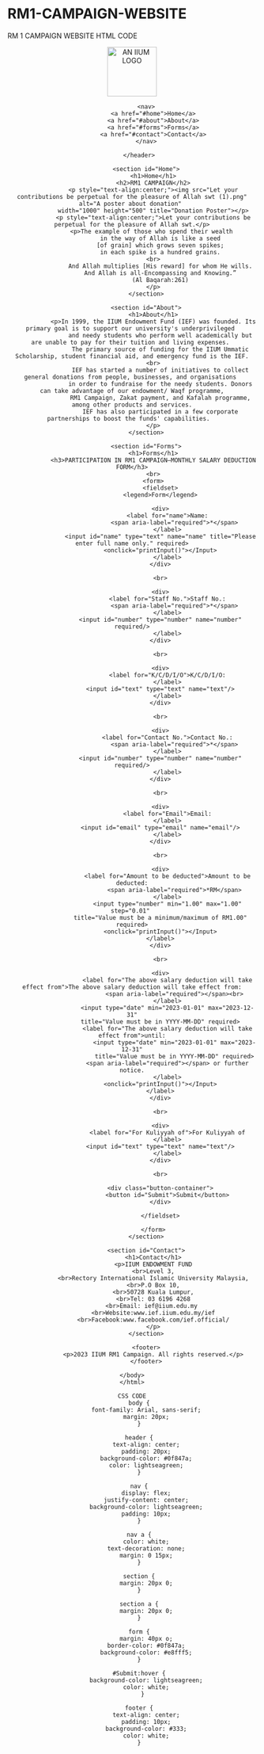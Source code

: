 # RM1-CAMPAIGN-WEBSITE
RM 1 CAMPAIGN WEBSITE
HTML CODE
<!DOCTYPE html>
<html lang="en">
    <head>
        <link rel="stylesheet" href="rm1.css">
        <meta charset="UTF-8">
        <meta name="viewport" content="width=device-width">
        <title>RM1 CAMPAIGN</title>
    </head>
    <body>
        <header>
            <img src="International_Islamic_University_Malaysia_logo.svg.png" alt="AN IIUM LOGO" 
            width="100" height="100" title="IIUM LOGO">
        
            <nav>
                <a href="#home">Home</a>
                <a href="#about">About</a>
                <a href="#forms">Forms</a>
                <a href="#contact">Contact</a>
            </nav>

        </header>

            <section id="Home">
                <h1>Home</h1>
                <h2>RM1 CAMPAIGN</h2>
                <p style="text-align:center;"><img src="Let your contributions be perpetual for the pleasure of Allah swt (1).png" alt="A poster about donation" 
                width="1000" height="500" title="Donation Poster"></p>
                <p style="text-align:center;">Let your contributions be perpetual for the pleasure of Allah swt.</p>
                <p>The example of those who spend their wealth 
                    in the way of Allah is like a seed
                    [of grain] which grows seven spikes;
                    in each spike is a hundred grains.
                <br>
                    And Allah multiplies [His reward] for whom He wills.
                    And Allah is all-Encompassing and Knowing.”
                    (Al Baqarah:261)
                </p>
            </section>
        
            <section id="About">
                <h1>About</h1>
                <p>In 1999, the IIUM Endowment Fund (IEF) was founded. Its primary goal is to support our university's underprivileged 
                    and needy students who perform well academically but are unable to pay for their tuition and living expenses. 
                    The primary source of funding for the IIUM Ummatic Scholarship, student financial aid, and emergency fund is the IEF.
                <br>
                    IEF has started a number of initiatives to collect general donations from people, businesses, and organisations 
                    in order to fundraise for the needy students. Donors can take advantage of our endowment/ Waqf programme,
                    RM1 Campaign, Zakat payment, and Kafalah programme, among other products and services.
                    IEF has also participated in a few corporate partnerships to boost the funds' capabilities.  
                </p>
            </section>
        
            <section id="Forms">
                <h1>Forms</h1>
                <h3>PARTICIPATION IN RM1 CAMPAIGN—MONTHLY SALARY DEDUCTION FORM</h3>
                <br>
                <form>
                    <fieldset>
                    <legend>Form</legend>
            
                    <div>
                        <label for="name">Name:
                            <span aria-label="required">*</span>
                        </label>
                    <input id="name" type="text" name="name" title="Please enter full name only." required>
                    <onclick="printInput()"></Input>
                        </label>
                    </div>

                    <br>

                    <div>
                        <label for="Staff No.">Staff No.:
                            <span aria-label="required">*</span>
                        </label>
                    <input id="number" type="number" name="number" required/>
                        </label>
                    </div>

                    <br>

                    <div>
                        <label for="K/C/D/I/O">K/C/D/I/O:
                        </label>
                    <input id="text" type="text" name="text"/>
                        </label>
                    </div>
                    
                    <br>

                    <div>
                        <label for="Contact No.">Contact No.:
                            <span aria-label="required">*</span>
                        </label>
                    <input id="number" type="number" name="number" required/>
                        </label>
                    </div>

                    <br>

                    <div>
                        <label for="Email">Email:
                        </label>
                    <input id="email" type="email" name="email"/>
                        </label>
                    </div>

                    <br>

                    <div>
                        <label for="Amount to be deducted">Amount to be deducted:
                            <span aria-label="required">*RM</span>
                        </label>
                        <input type="number" min="1.00" max="1.00" step="0.01" 
                    title="Value must be a minimum/maximum of RM1.00" required>
                    <onclick="printInput()"></Input>
                    </label>
                    </div>
            
                    <br>

                    <div>
                        <label for="The above salary deduction will take effect from">The above salary deduction will take effect from:
                            <span aria-label="required"></span><br>
                        </label>
                        <input type="date" min="2023-01-01" max="2023-12-31"
                    title="Value must be in YYYY-MM-DD" required>
                        <label for="The above salary deduction will take effect from">until:
                            <input type="date" min="2023-01-01" max="2023-12-31"
                            title="Value must be in YYYY-MM-DD" required>
                        <span aria-label="required"></span> or further notice.
                        </label>
                    <onclick="printInput()"></Input>
                    </label>
                    </div>

                    <br>
                    
                    <div>
                        <label for="For Kuliyyah of">For Kuliyyah of
                        </label>
                    <input id="text" type="text" name="text"/>
                        </label>
                    </div>

                    <br>
                    
                    <div class="button-container">
                        <button id="Submit">Submit</button>
                    </div>
        
                    </fieldset>
            
                </form>
            </section>
        
            <section id="Contact">
                <h1>Contact</h1>
                <p>IIUM ENDOWMENT FUND
                <br>Level 3,
                <br>Rectory International Islamic University Malaysia,
                <br>P.O Box 10,
                <br>50728 Kuala Lumpur,
                <br>Tel: 03 6196 4268
                <br>Email: ief@iium.edu.my 
                <br>Website:www.ief.iium.edu.my/ief
                <br>Facebook:www.facebook.com/ief.official/
                </p>
            </section>

            <footer>
                <p>2023 IIUM RM1 Campaign. All rights reserved.</p>
            </footer>
        
    </body>
    </html>

    CSS CODE
        body {
            font-family: Arial, sans-serif;
            margin: 20px;
        }

        header {
            text-align: center;
            padding: 20px;
            background-color: #0f847a;
            color: lightseagreen;
        }

        nav {
            display: flex;
            justify-content: center;
            background-color: lightseagreen;
            padding: 10px;
        }

        nav a {
            color: white;
            text-decoration: none;
            margin: 0 15px;
        }

        section {
            margin: 20px 0;
        }

        section a {
            margin: 20px 0;
        }

        form {
            margin: 40px o;
            border-color: #0f847a;
            background-color: #e8fff5;
        }

        #Submit:hover {
            background-color: lightseagreen;
            color: white;
          }

        footer {
            text-align: center;
            padding: 10px;
            background-color: #333;
            color: white;
        }
